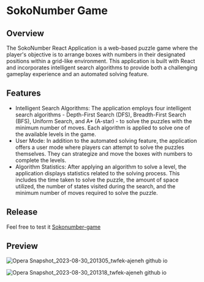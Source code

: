 SokoNumber Game
========================================

Overview
--------
The SokoNumber React Application is a web-based puzzle game where the player's objective is to arrange boxes with numbers in their designated positions within a grid-like environment. This application is built with React and incorporates intelligent search algorithms to provide both a challenging gameplay experience and an automated solving feature.

Features
--------
- Intelligent Search Algorithms: The application employs four intelligent search algorithms - Depth-First Search (DFS), Breadth-First Search (BFS), Uniform Search, and A\* (A-star) - to solve the puzzles with the minimum number of moves. Each algorithm is applied to solve one of the available levels in the game.
- User Mode: In addition to the automated solving feature, the application offers a user mode where players can attempt to solve the puzzles themselves. They can strategize and move the boxes with numbers to complete the levels.
- Algorithm Statistics: After applying an algorithm to solve a level, the application displays statistics related to the solving process. This includes the time taken to solve the puzzle, the amount of space utilized, the number of states visited during the search, and the minimum number of moves required to solve the puzzle.

Release
-------
Feel free to test it [Sokonumber-game](https://twfek-ajeneh.github.io/SokoNumber-Game/#/sokonumber/home)

Preview
-------
![Opera Snapshot_2023-08-30_201305_twfek-ajeneh github io](https://github.com/Twfek-Ajeneh/SokoNumber-Game/assets/92256265/c7aea4cf-3a4f-42d4-8792-489be4ce3b61)

![Opera Snapshot_2023-08-30_201318_twfek-ajeneh github io](https://github.com/Twfek-Ajeneh/SokoNumber-Game/assets/92256265/a0030f2d-1bc1-4387-86f6-34b9f260df57)
